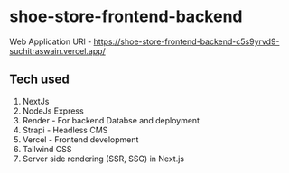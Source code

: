 # shoe-store-frontend-backend

Web Application URl - https://shoe-store-frontend-backend-c5s9yrvd9-suchitraswain.vercel.app/

## Tech used

1. NextJs
2. NodeJs Express
3. Render - For backend Databse and deployment
4. Strapi - Headless CMS
5. Vercel - Frontend development
6. Tailwind CSS
7. Server side rendering (SSR, SSG) in Next.js
